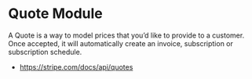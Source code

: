 # Quote Module

A Quote is a way to model prices that you’d like to provide to a customer. Once accepted, it will automatically create
an invoice, subscription or subscription schedule.

- https://stripe.com/docs/api/quotes